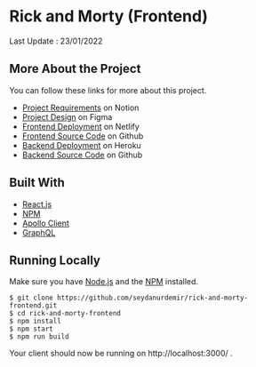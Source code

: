 # Rick and Morty (Frontend)

Last Update : 23/01/2022

## More About the Project

You can follow these links for more about this project.
- [Project Requirements](https://digieggs.notion.site/Digieggs-Full-Stack-Assessment-90c4bdd1138b452eb3e6f182c14e8505) on Notion
- [Project Design](https://www.figma.com/file/tj8fb05tixGzteV5kWKS7c/Rick-and-Morty---Digieggs-Assessment) on Figma
- [Frontend Deployment](https://focused-pare-b68dbf.netlify.app/) on Netlify
- [Frontend Source Code](https://github.com/seydanurdemir/rick-and-morty-frontend) on Github
- [Backend Deployment](https://xxx.heroku.com/) on Heroku
- [Backend Source Code](https://github.com/seydanurdemir/rick-and-morty-backend) on Github

## Built With

- [React.js](https://reactjs.org/)
- [NPM](https://npmjs.org/)
- [Apollo Client](https://www.apollographql.com/docs/react/)
- [GraphQL](https://graphql.org/)

## Running Locally

Make sure you have [Node.js](https://nodejs.org/) and the [NPM](https://npmjs.org/) installed.

    $ git clone https://github.com/seydanurdemir/rick-and-morty-frontend.git
    $ cd rick-and-morty-frontend
    $ npm install
    $ npm start
    $ npm run build

Your client should now be running on http://localhost:3000/ .
